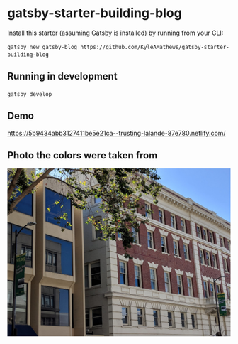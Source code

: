 # gatsby-starter-building-blog

Install this starter (assuming Gatsby is installed) by running from your CLI:

`gatsby new gatsby-blog https://github.com/KyleAMathews/gatsby-starter-building-blog`

## Running in development
`gatsby develop`

## Demo

https://5b9434abb3127411be5e21ca--trusting-lalande-87e780.netlify.com/

## Photo the colors were taken from
![building](./building.jpg)
